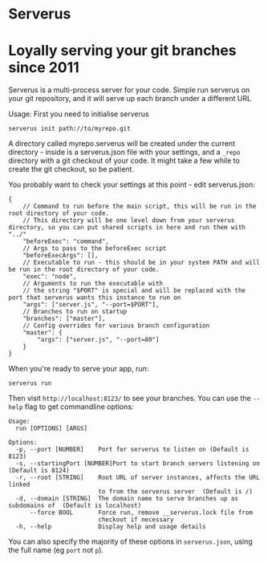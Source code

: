 Serverus
=====

Loyally serving your git branches since 2011
=====

Serverus is a multi-process server for your code. Simple run serverus on your git repository, and it will serve up each branch under a different URL

Usage: First you need to initialise serverus

    serverus init path://to/myrepo.git

A directory called myrepo.serverus will be created under the current directory - inside is a serverus.json file with your settings, and a `_repo` directory with a git checkout of your code.  It might take a few while to create the git checkout, so be patient.

You probably want to check your settings at this point - edit serverus.json:

    {
        // Command to run before the main script, this will be run in the root directory of your code.
        // This directory will be one level down from your serverus directory, so you can put shared scripts in here and run them with "../"
        "beforeExec": "command",
        // Args to pass to the beforeExec script
        "beforeExecArgs": [],
        // Executable to run - this should be in your system PATH and will be run in the root directory of your code.
        "exec": "node",
        // Arguments to run the executable with
        // the string "$PORT" is special and will be replaced with the port that serverus wants this instance to run on
        "args": ["server.js", "--port=$PORT"],
        // Branches to run on startup
        "branches": ["master"],
        // Config overrides for various branch configuration
        "master": {
            "args": ["server.js", "--port=80"]
        }
    }

When you're ready to serve your app, run:

    serverus run

Then visit `http://localhost:8123/` to see your branches.  You can use the `--help` flag to get commandline options:

    Usage:
      run [OPTIONS] [ARGS]

    Options: 
      -p, --port [NUMBER]    Port for serverus to listen on (Default is 8123)
      -s, --startingPort [NUMBER]Port to start branch servers listening on (Default is 8124)
      -r, --root [STRING]    Root URL of server instances, affects the URL linked 
                             to from the serverus server  (Default is /)
      -d, --domain [STRING]  The domain name to serve branches up as subdomains of  (Default is localhost)
          --force BOOL       Force run, remove __serverus.lock file from 
                             checkout if necessary 
      -h, --help             Display help and usage details

You can also specify the majority of these options in `serverus.json`, using the full name (eg `port` not `p`).
